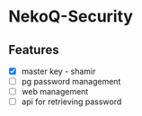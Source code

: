 # NekoQ-Security

## Features

* [x] master key - shamir
* [ ] pg password management
* [ ] web management
* [ ] api for retrieving password
